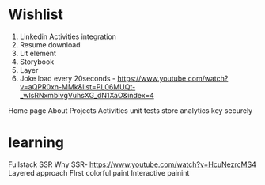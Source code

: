 # Wishlist

1. Linkedin Activities integration
2. Resume download
3. Lit element
4. Storybook
5. Layer
6. Joke load every 20seconds - https://www.youtube.com/watch?v=aQPR0xn-MMk&list=PL06MUQt-_wlsRNxmbIvgVuhsXG_dN1XaO&index=4

Home page About Projects Activities
unit tests
store analytics key securely

# learning

Fullstack SSR
Why SSR- https://www.youtube.com/watch?v=HcuNezrcMS4
Layered approach
FIrst colorful paint
Interactive painint

